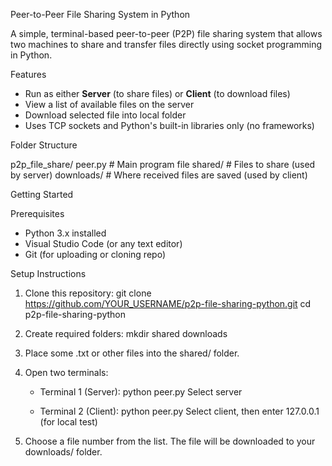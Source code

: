 Peer-to-Peer File Sharing System in Python

A simple, terminal-based peer-to-peer (P2P) file sharing system that allows two machines to share and transfer files directly using socket programming in Python.

Features

- Run as either **Server** (to share files) or **Client** (to download files)
- View a list of available files on the server
- Download selected file into local folder
- Uses TCP sockets and Python's built-in libraries only (no frameworks)

Folder Structure

p2p_file_share/
 peer.py             # Main program file
 shared/             # Files to share (used by server)
 downloads/          # Where received files are saved (used by client)

Getting Started

Prerequisites

- Python 3.x installed
- Visual Studio Code (or any text editor)
- Git (for uploading or cloning repo)

Setup Instructions

1. Clone this repository:
   git clone https://github.com/YOUR_USERNAME/p2p-file-sharing-python.git
   cd p2p-file-sharing-python

2. Create required folders:
   mkdir shared downloads

3. Place some .txt or other files into the shared/ folder.

4. Open two terminals:
   - Terminal 1 (Server):
     python peer.py
      Select server

   - Terminal 2 (Client):
     python peer.py
      Select client, then enter 127.0.0.1 (for local test)

5. Choose a file number from the list. The file will be downloaded to your downloads/ folder.
